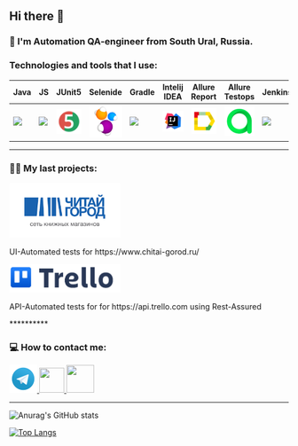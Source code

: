 ## Hi there 👋

### :robot: I'm Automation QA-engineer from South Ural, Russia.

### Technologies and tools that I use:

| Java | JS |JUnit5 | Selenide | Gradle | Intelij IDEA | Allure Report | Allure Testops | Jenkins | Selenoid | Rest-Assured |
|------|----|-------|----------|--------|--------------|---------------|----------------|---------|----------|--------------|
|![](https://www.vectorlogo.zone/logos/java/java-icon.svg)|![](https://www.vectorlogo.zone/logos/javascript/javascript-icon.svg)|![](https://github.com/AlexanderDankov/Chitay-Gorod-Tests/blob/master/images/Junit5.svg)|![](https://github.com/AlexanderDankov/Chitay-Gorod-Tests/blob/master/images/Selenide.svg)|![](https://www.vectorlogo.zone/logos/gradle/gradle-icon.svg)|![](https://github.com/AlexanderDankov/Chitay-Gorod-Tests/blob/master/images/IDEA.svg)|![](https://github.com/AlexanderDankov/Chitay-Gorod-Tests/blob/master/images/AllureReport.svg)|![](https://github.com/AlexanderDankov/Chitay-Gorod-Tests/blob/master/images/AllureTestops.svg)|![](https://www.vectorlogo.zone/logos/jenkins/jenkins-icon.svg)|![](https://github.com/AlexanderDankov/Chitay-Gorod-Tests/blob/master/images/Selenoid.svg)|![Rest-assured](https://user-images.githubusercontent.com/49765744/205928273-945a97c7-b82a-468c-b7d2-52e021f456aa.png)|

 
**********

### :man_technologist: My last projects:
<a href="https://github.com/AlexanderDankov/Chitay-Gorod-Tests"> <img src="https://github.com/AlexanderDankov/Chitay-Gorod-Tests/blob/master/images/Logo.png" width=200 heigth=80> </a>
<p>UI-Automated tests for https://www.chitai-gorod.ru/</p>

<a href="https://github.com/AlexanderDankov/Trello-Api-Tests.git"> <img src="https://github.com/AlexanderDankov/Trello-Api-Tests/blob/master/images/Trello-logo.png" width=200 heigth=80> </a>

<p>API-Automated tests for for https://api.trello.com using Rest-Assured</p>
**********

### :computer: How to contact me:

<a href="https://t.me/alexdankov"> <img src="https://github.com/AlexanderDankov/Chitay-Gorod-Tests/blob/master/images/Telegram.svg" width=50 height=50> </a>
<a href="https://vk.com/id35856737"> <img src="https://upload.wikimedia.org/wikipedia/commons/thumb/4/4e/VK_Compact_Logo.svg/768px-VK_Compact_Logo.svg.png" width=45 height=45> </a>
<a href="mailto:alexanderdankov@gmail.com"> <img src="https://www.logo.wine/a/logo/Gmail/Gmail-Logo.wine.svg" width=50 height=50> </a>

**********

![Anurag's GitHub stats](https://github-readme-stats.vercel.app/api?username=AlexanderDankov&show_icons=true&theme=dark)

[![Top Langs](https://github-readme-stats.vercel.app/api/top-langs/?username=AlexanderDankov&layout=compact&theme=dark)](https://github.com/anuraghazra/github-readme-stats)






